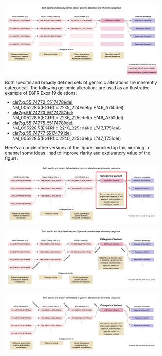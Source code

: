 ![Fig. 1](fig-1.png)

Both specific and broadly defined sets of genomic alterations are inherently categorical. The following genomic alterations are used as an illustrative example of EGFR Exon 19 deletions:
- [chr7:g.55174772_55174786del](https://grch38.genomenexus.org/variant/chr7:g.55174772_55174786del); NM_005228.5(EGFR):c.2235_2249del(p.E746_A750del)
- [chr7:g.55174773_55174787del](https://grch38.genomenexus.org/variant/chr7:g.55174773_55174787del); NM_005228.5(EGFR):c.2236_2250del(p.E746_A750del)
- [chr7:g.55174775_55174789del](https://grch38.genomenexus.org/variant/chr7:g.55174775_55174789del); NM_005228.5(EGFR):c.2240_2254del(p.L747_T751del)
- [chr7:g.55174777_55174791del](https://grch38.genomenexus.org/variant/chr7:g.55174775_55174789del); NM_005228.5(EGFR):c.2240_2254del(p.L747_T751del)


Here's a couple other versions of the figure I mocked up this morning to channel some ideas I had to improve clarity and explanatory value of the figure.

![Fig. 1.a](fig-1a.png)

![Fig. 1.b](fig-1b.png)

![Fig. 1.c](fig-1c.png)
